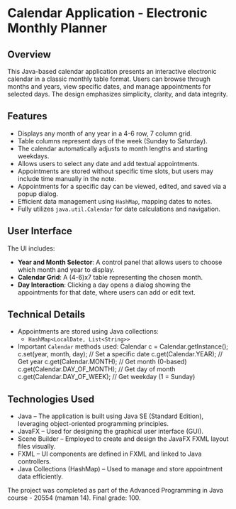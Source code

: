 # Calendar Application - Electronic Monthly Planner

## Overview

This Java-based calendar application presents an interactive electronic calendar in a classic monthly table format. Users can browse through months and years, view specific dates, and manage appointments for selected days. The design emphasizes simplicity, clarity, and data integrity.

## Features

- Displays any month of any year in a 4-6 row, 7 column grid.
- Table columns represent days of the week (Sunday to Saturday).
- The calendar automatically adjusts to month lengths and starting weekdays.
- Allows users to select any date and add textual appointments.
- Appointments are stored without specific time slots, but users may include time manually in the note.
- Appointments for a specific day can be viewed, edited, and saved via a popup dialog.
- Efficient data management using `HashMap`, mapping dates to notes.
- Fully utilizes `java.util.Calendar` for date calculations and navigation.

## User Interface

The UI includes:

- **Year and Month Selector**: A control panel that allows users to choose which month and year to display.
- **Calendar Grid**: A (4-6)x7 table representing the chosen month.
- **Day Interaction**: Clicking a day opens a dialog showing the appointments for that date, where users can add or edit text.

## Technical Details

- Appointments are stored using Java collections:
  - `HashMap<LocalDate, List<String>>`
- Important `Calendar` methods used:
  Calendar c = Calendar.getInstance();
  c.set(year, month, day); // Set a specific date
  c.get(Calendar.YEAR);    // Get year
  c.get(Calendar.MONTH);   // Get month (0-based)
  c.get(Calendar.DAY_OF_MONTH); // Get day of month
  c.get(Calendar.DAY_OF_WEEK);  // Get weekday (1 = Sunday)

## Technologies Used

* Java – The application is built using Java SE (Standard Edition), leveraging object-oriented programming principles.
* JavaFX – Used for designing the graphical user interface (GUI).
* Scene Builder – Employed to create and design the JavaFX FXML layout files visually.
* FXML – UI components are defined in FXML and linked to Java controllers.
* Java Collections (HashMap) – Used to manage and store appointment data efficiently.

The project was completed as part of the Advanced Programming in Java course - 20554 (maman 14). Final grade: 100.

